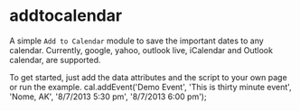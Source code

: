 # addtocalendar
A simple `Add to Calendar` module to save the important dates to any calendar. Currently, google, yahoo, outlook live, iCalendar and Outlook calendar, are supported.

To get started, just add the data attributes and the script to your own page or run the example.
	cal.addEvent('Demo Event', 'This is thirty minute event', 'Nome, AK', '8/7/2013 5:30 pm', '8/7/2013 6:00 pm');
